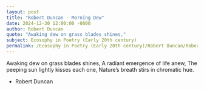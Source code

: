 ```yaml
---
layout: post
title: "Robert Duncan - Morning Dew"
date: 2024-12-30 12:00:00 -0000
author: Robert Duncan
quote: "Awaking dew on grass blades shines,"
subject: Ecosophy in Poetry (Early 20th century)
permalink: /Ecosophy in Poetry (Early 20th century)/Robert Duncan/Robert Duncan - Morning Dew
---
```


Awaking dew on grass blades shines,
A radiant emergence of life anew,
The peeping sun lightly kisses each one,
Nature’s breath stirs in chromatic hue.

- Robert Duncan
